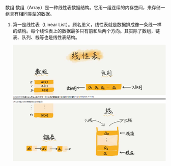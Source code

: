 数组
数组（Array）是一种线性表数据结构。它用一组连续的内存空间，来存储一组具有相同类型的数据。

1. 第一是线性表（Linear List）。顾名思义，线性表就是数据排成像一条线一样的结构。每个线性表上的数据最多只有前和后两个方向。其实除了数组，链表、队列、栈等也是线性表结构。

    ![Image text](https://github.com/QiuSYang/Data-Structure/blob/master/base-data-structure/array/images/1.png)
